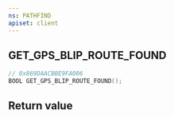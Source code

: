```yaml
---
ns: PATHFIND
apiset: client
---
```

## GET_GPS_BLIP_ROUTE_FOUND

```c
// 0x869DAACBBE9FA006
BOOL GET_GPS_BLIP_ROUTE_FOUND();
```



## Return value

